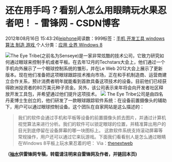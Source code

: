 
# 还在用手吗？看别人怎么用眼睛玩水果忍者吧！ - 雷锋网 - CSDN博客


2012年08月16日 15:43:26[leiphone](https://me.csdn.net/leiphone)阅读数：999标签：[手机																](https://so.csdn.net/so/search/s.do?q=手机&t=blog)[开发工具																](https://so.csdn.net/so/search/s.do?q=开发工具&t=blog)[windows																](https://so.csdn.net/so/search/s.do?q=windows&t=blog)[算法																](https://so.csdn.net/so/search/s.do?q=算法&t=blog)[制造																](https://so.csdn.net/so/search/s.do?q=制造&t=blog)[游戏																](https://so.csdn.net/so/search/s.do?q=游戏&t=blog)[
							](https://so.csdn.net/so/search/s.do?q=制造&t=blog)[
																					](https://so.csdn.net/so/search/s.do?q=算法&t=blog)个人分类：[应用																](https://blog.csdn.net/leiphone/article/category/873392)[业界																](https://blog.csdn.net/leiphone/article/category/873390)[Windows 8																](https://blog.csdn.net/leiphone/article/category/1101451)[
							](https://blog.csdn.net/leiphone/article/category/873390)
[
																								](https://blog.csdn.net/leiphone/article/category/873392)

[
		](https://so.csdn.net/so/search/s.do?q=算法&t=blog)
[
	](https://so.csdn.net/so/search/s.do?q=windows&t=blog)
[
	](https://so.csdn.net/so/search/s.do?q=开发工具&t=blog)![](http://www.leiphone.com/wp-content/uploads/2012/08/Eyewriting.jpg)The
 Eye Tribe(之前名为Senseye)是一家非常炫酷的技术公司，它致力研究如何通过眼球来控制手机或者平板。在去年12月的Techstars大会上，他们通过一个手机向外展示了一个眼球控制系统的雏形，并在Le Web 2012大会上展示了更新版本。现在他们准备把这项眼球跟踪技术推向市场，正在和手机制造商、运营商建立合作关系，预计消费者明年就能看到首款具备这项技术的设备。目前他们已经获得欧洲投资者的80万美元种子资金。另外，该公司表示来年将会向开发者社区释放开发工具包，并希望通过他们提升这项技术。
![](http://www.leiphone.com/wp-content/uploads/2012/08/99.jpg)
The Eye Tribe公司是由四名丹麦博士生创立的，他们研发了一款眼球跟踪软件系统：在设备前置摄像头的辅助下，用户可以通过眼球控制设备。这个团队在自家网站是这么描述的：
> 我们的软件会通过手机和平板等设备的前置摄像头抓去图片，并通过计算机视觉算法来进行分析。我们的软件可以锁定眼球的位置，并精准算出用户的目光到底停留在设备屏幕的哪一块图标上。
这款软件系统支持滚动屏幕等常规操作，用户还可以通过它来玩游戏。下面我们看看别人是怎么通过眼睛在Windows 8平板上玩水果忍着的吧：
Via：[thenextweb](http://thenextweb.com/eu/2012/08/16/the-eye-tribe-raises-800000-let-control-phone-eyes/)

**（****[抽水](http://www.leiphone.com/author/ce6093)****供****雷锋网****专稿，转载请注明来自雷锋网及作者，并链回本页)**
[
](https://so.csdn.net/so/search/s.do?q=开发工具&t=blog)
[
  ](https://so.csdn.net/so/search/s.do?q=手机&t=blog)